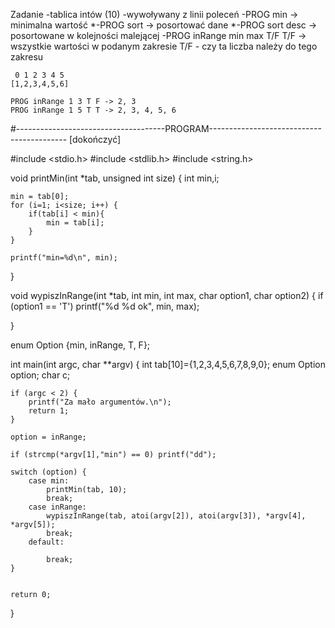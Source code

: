 Zadanie
-tablica intów (10)
-wywoływany z linii poleceń
-PROG min -> minimalna wartość
  *-PROG sort -> posortować dane
  *-PROG sort desc -> posortowane w kolejności malejącej
-PROG inRange min max T/F T/F -> wszystkie wartości w podanym zakresie 
    T/F - czy ta liczba należy do tego zakresu
    
     0 1 2 3 4 5
    [1,2,3,4,5,6]

    PROG inRange 1 3 T F -> 2, 3
    PROG inRange 1 5 T T -> 2, 3, 4, 5, 6 



#-------------------------------------PROGRAM------------------------------------------  [dokończyć]

#include <stdio.h>
#include <stdlib.h>
#include <string.h>

void printMin(int *tab, unsigned int size) {
    int min,i;
    
    min = tab[0];
    for (i=1; i<size; i++) {
        if(tab[i] < min){
            min = tab[i];
        }
    }
    
    printf("min=%d\n", min);
}

void wypiszInRange(int *tab, int min, int max, char option1, char option2) {
    if (option1 == 'T') printf("%d %d ok", min, max);
    
}


enum Option {min, inRange, T, F};

int main(int argc, char **argv) {
    int tab[10]={1,2,3,4,5,6,7,8,9,0};
    enum Option option;
    char c;
    
    
    if (argc < 2) {
        printf("Za mało argumentów.\n");
        return 1;
    }
    
    option = inRange;
    
    if (strcmp(*argv[1],"min") == 0) printf("dd");
    
    switch (option) {
        case min:
            printMin(tab, 10);
            break;
        case inRange:
            wypiszInRange(tab, atoi(argv[2]), atoi(argv[3]), *argv[4], *argv[5]);
            break;
        default:
            
            break;
    }
    
    
    return 0;   
}